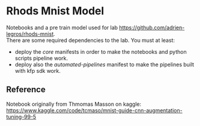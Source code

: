 # Rhods Mnist Model

Notebooks and a pre train model used for lab https://github.com/adrien-legros/rhods-mnist.  
There are some required dependencies to the lab. You must at least:
- deploy the *core* manifests in order to make the notebooks and python scripts pipeline work.
- deploy also the *automated-pipelines* manifest to make the pipelines built with kfp sdk work.

## Reference

Notebook originally from Thmomas Masson on kaggle: https://www.kaggle.com/code/tcmaso/mnist-guide-cnn-augmentation-tuning-99-5
